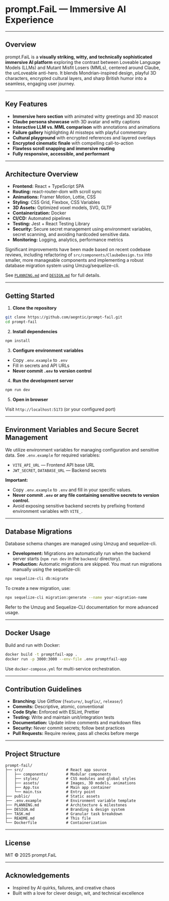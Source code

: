 # prompt.FaiL — Immersive AI Experience

---

## Overview

prompt.FaiL is a **visually striking, witty, and technically sophisticated immersive AI platform** exploring the contrast between Loveable Language Models (LLMs) and Mutant Misfit Losers (MMLs), centered around Claube, the unLoveable anti-hero. It blends Mondrian-inspired design, playful 3D characters, encrypted cultural layers, and sharp British humor into a seamless, engaging user journey.

---

## Key Features

- **Immersive hero section** with animated witty greetings and 3D mascot
- **Claube persona showcase** with 3D avatar and witty captions
- **Interactive LLM vs. MML comparison** with annotations and animations
- **Failure gallery** highlighting AI missteps with playful commentary
- **Cultural playground** with encrypted references and layered overlays
- **Encrypted cinematic finale** with compelling call-to-action
- **Flawless scroll snapping and immersive routing**
- **Fully responsive, accessible, and performant**

---

## Architecture Overview

- **Frontend:** React + TypeScript SPA
- **Routing:** react-router-dom with scroll sync
- **Animations:** Framer Motion, Lottie, CSS
- **Styling:** CSS Grid, Flexbox, CSS Variables
- **3D Assets:** Optimized voxel models, SVG, GLTF
- **Containerization:** Docker
- **CI/CD:** Automated pipelines
- **Testing:** Jest + React Testing Library
- **Security:** Secure secret management using environment variables, secret scanning, and avoiding hardcoded sensitive data.
- **Monitoring:** Logging, analytics, performance metrics

Significant improvements have been made based on recent codebase reviews, including refactoring of `src/components/ClaubeDesign.tsx` into smaller, more manageable components and implementing a robust database migration system using Umzug/sequelize-cli.

See [`PLANNING.md`](./PLANNING.md) and [`DESIGN.md`](./DESIGN.md) for full details.

---

## Getting Started

1. **Clone the repository**

```bash
git clone https://github.com/aegntic/prompt-fail.git
cd prompt-fail
```

2. **Install dependencies**

```bash
npm install
```

3. **Configure environment variables**

- Copy `.env.example` to `.env`
- Fill in secrets and API URLs
- **Never commit `.env` to version control**

4. **Run the development server**

```bash
npm run dev
```

5. **Open in browser**

Visit `http://localhost:5173` (or your configured port)

---

## Environment Variables and Secure Secret Management

We utilize environment variables for managing configuration and sensitive data. See `.env.example` for required variables:

- `VITE_API_URL` — Frontend API base URL
- `JWT_SECRET`, `DATABASE_URL` — Backend secrets

**Important:**
- Copy `.env.example` to `.env` and fill in your specific values.
- **Never commit `.env` or any file containing sensitive secrets to version control.**
- Avoid exposing sensitive backend secrets by prefixing frontend environment variables with `VITE_`.

---

## Database Migrations

Database schema changes are managed using Umzug and sequelize-cli.

- **Development:** Migrations are automatically run when the backend server starts (`npm run dev` in the `backend/` directory).
- **Production:** Automatic migrations are skipped. You must run migrations manually using the sequelize-cli:

```bash
npx sequelize-cli db:migrate
```

To create a new migration, use:

```bash
npx sequelize-cli migration:generate --name your-migration-name
```

Refer to the Umzug and Sequelize-CLI documentation for more advanced usage.

---

## Docker Usage

Build and run with Docker:

```bash
docker build -t promptfail-app .
docker run -p 3000:3000 --env-file .env promptfail-app
```

Use `docker-compose.yml` for multi-service orchestration.

---

## Contribution Guidelines

- **Branching:** Use Gitflow (`feature/`, `bugfix/`, `release/`)
- **Commits:** Descriptive, atomic, conventional
- **Code Style:** Enforced with ESLint, Prettier
- **Testing:** Write and maintain unit/integration tests
- **Documentation:** Update inline comments and markdown files
- **Security:** Never commit secrets; follow best practices
- **Pull Requests:** Require review, pass all checks before merge

---

## Project Structure

```
prompt-fail/
├── src/                   # React app source
│   ├── components/        # Modular components
│   ├── styles/            # CSS modules and global styles
│   ├── assets/            # Images, 3D models, animations
│   ├── App.tsx            # Main app container
│   └── main.tsx           # Entry point
├── public/                # Static assets
├── .env.example           # Environment variable template
├── PLANNING.md            # Architecture & milestones
├── DESIGN.md              # Branding & design system
├── TASK.md                # Granular task breakdown
├── README.md              # This file
└── Dockerfile             # Containerization
```

---

## License

MIT © 2025 prompt.FaiL

---

## Acknowledgements

- Inspired by AI quirks, failures, and creative chaos
- Built with a love for clever design, wit, and technical excellence
